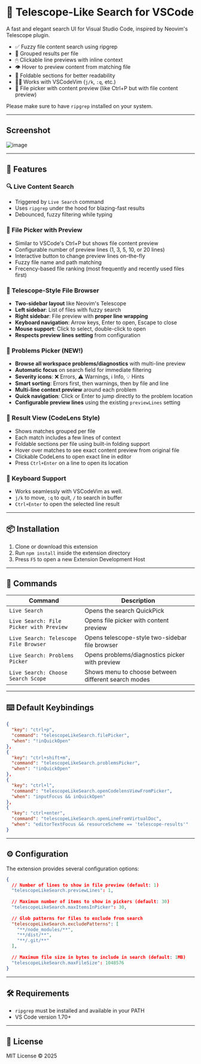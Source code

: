 # 🔭 Telescope-Like Search for VSCode

A fast and elegant search UI for Visual Studio Code, inspired by Neovim's Telescope plugin.

- ✅ Fuzzy file content search using ripgrep
- 🧠 Grouped results per file
- 🖱 Clickable line previews with inline context
- 👁 Hover to preview content from matching file
- 📂 Foldable sections for better readability
- 🧑‍💻 Works with VSCodeVim (`j/k`, `:q`, etc.)
- 📁 File picker with content preview (like Ctrl+P but with file content preview)

Please make sure to have `ripgrep` installed on your system.

---

## Screenshot

![image](https://github.com/user-attachments/assets/5d3f4293-86af-4053-831a-6e947ebc9f79)

---

## 🚀 Features

### 🔍 Live Content Search
- Triggered by `Live Search` command
- Uses `ripgrep` under the hood for blazing-fast results
- Debounced, fuzzy filtering while typing

### 📁 File Picker with Preview
- Similar to VSCode's Ctrl+P but shows file content preview
- Configurable number of preview lines (1, 3, 5, 10, or 20 lines)
- Interactive button to change preview lines on-the-fly
- Fuzzy file name and path matching
- Frecency-based file ranking (most frequently and recently used files first)

### 🔭 Telescope-Style File Browser
- **Two-sidebar layout** like Neovim's Telescope
- **Left sidebar**: List of files with fuzzy search
- **Right sidebar**: File preview with **proper line wrapping**
- **Keyboard navigation**: Arrow keys, Enter to open, Escape to close
- **Mouse support**: Click to select, double-click to open
- **Respects preview lines setting** from configuration

### 🚨 Problems Picker (NEW!)
- **Browse all workspace problems/diagnostics** with multi-line preview
- **Automatic focus** on search field for immediate filtering
- **Severity icons**: ❌ Errors, ⚠️ Warnings, ℹ️ Info, 💡 Hints
- **Smart sorting**: Errors first, then warnings, then by file and line
- **Multi-line context preview** around each problem
- **Quick navigation**: Click or Enter to jump directly to the problem location
- **Configurable preview lines** using the existing `previewLines` setting

### 📄 Result View (CodeLens Style)
- Shows matches grouped per file
- Each match includes a few lines of context
- Foldable sections per file using built-in folding support
- Hover over matches to see exact content preview from original file
- Clickable CodeLens to open exact line in editor
- Press `Ctrl+Enter` on a line to open its location

### 🧭 Keyboard Support
- Works seamlessly with VSCodeVim as well.
- `j/k` to move, `:q` to quit, `/` to search in buffer
- `Ctrl+Enter` to open the selected line result

---

## 📦 Installation

1. Clone or download this extension
2. Run `npm install` inside the extension directory
3. Press `F5` to open a new Extension Development Host

---

## 🧰 Commands

| Command                                     | Description                               |
|--------------------------------------------|-------------------------------------------|
| `Live Search`                  | Opens the search QuickPick                |
| `Live Search: File Picker with Preview`    | Opens file picker with content preview   |
| `Live Search: Telescope File Browser`      | Opens telescope-style two-sidebar file browser |
| `Live Search: Problems Picker`             | Opens problems/diagnostics picker with preview |
| `Live Search: Choose Search Scope`         | Shows menu to choose between different search modes |

---

## ⌨️ Default Keybindings

```json
{
  "key": "ctrl+p",
  "command": "telescopeLikeSearch.filePicker",
  "when": "!inQuickOpen"
},
{
  "key": "ctrl+shift+m",
  "command": "telescopeLikeSearch.problemsPicker",
  "when": "!inQuickOpen"
},
{
  "key": "ctrl+l",
  "command": "telescopeLikeSearch.openCodelensViewFromPicker",
  "when": "inputFocus && inQuickOpen"
},
{
  "key": "ctrl+enter",
  "command": "telescopeLikeSearch.openLineFromVirtualDoc",
  "when": "editorTextFocus && resourceScheme == 'telescope-results'"
}
```

---

## ⚙️ Configuration

The extension provides several configuration options:

```json
{
  // Number of lines to show in file preview (default: 1)
  "telescopeLikeSearch.previewLines": 1,
  
  // Maximum number of items to show in pickers (default: 30)
  "telescopeLikeSearch.maxItemsInPicker": 30,
  
  // Glob patterns for files to exclude from search
  "telescopeLikeSearch.excludePatterns": [
    "**/node_modules/**",
    "**/dist/**",
    "**/.git/**"
  ],
  
  // Maximum file size in bytes to include in search (default: 1MB)
  "telescopeLikeSearch.maxFileSize": 1048576
}
```

---

## 🛠 Requirements

- `ripgrep` must be installed and available in your PATH
- VS Code version 1.70+

---

## 📄 License

MIT License © 2025
